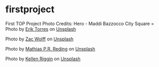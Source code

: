 # firstproject
First TOP Project
Photo Credits: 
Hero -  Maddi Bazzocco
City Square = Photo by <a href="https://unsplash.com/@theeriktorres?utm_source=unsplash&utm_medium=referral&utm_content=creditCopyText">Erik Torres</a> on <a href="https://unsplash.com/?utm_source=unsplash&utm_medium=referral&utm_content=creditCopyText">Unsplash</a>
  
Photo by <a href="https://unsplash.com/@zacwolff?utm_source=unsplash&utm_medium=referral&utm_content=creditCopyText">Zac Wolff</a> on <a href="https://unsplash.com/?utm_source=unsplash&utm_medium=referral&utm_content=creditCopyText">Unsplash</a>
  
  Photo by <a href="https://unsplash.com/@matreding?utm_source=unsplash&utm_medium=referral&utm_content=creditCopyText">Mathias P.R. Reding</a> on <a href="https://unsplash.com/?utm_source=unsplash&utm_medium=referral&utm_content=creditCopyText">Unsplash</a>
  
  Photo by <a href="https://unsplash.com/@kalaniparker?utm_source=unsplash&utm_medium=referral&utm_content=creditCopyText">Kellen Riggin</a> on <a href="https://unsplash.com/?utm_source=unsplash&utm_medium=referral&utm_content=creditCopyText">Unsplash</a>
  
  
